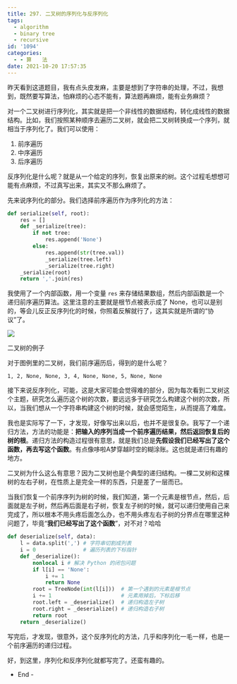 ```yaml
---
title: 297. 二叉树的序列化与反序列化
tags:
  - algorithm
  - binary tree
  - recursive
id: '1094'
categories:
  - - 算　　法
date: 2021-10-20 17:57:35
---
```


昨天看到这道题目，我有点头皮发麻，主要是想到了字符串的处理，不过，我想到，既然要写算法，怕麻烦的心态不能有，算法题再麻烦，能有业务麻烦？

对一个二叉树进行序列化，其实就是把一个非线性的数据结构，转化成线性的数据结构。比如，我们按照某种顺序去遍历二叉树，就会把二叉树转换成一个序列，就相当于序列化了。我们可以使用：

1.  前序遍历
2.  中序遍历
3.  后序遍历

反序列化是什么呢？就是从一个给定的序列，恢复出原来的树。这个过程毛想想可能有点麻烦，不过真写出来，其实又不那么麻烦了。

先来说序列化的部分。我们选择前序遍历作为序列化的方法：

```python
def serialize(self, root):
    res = []
    def _serialize(tree):
        if not tree:
            res.append('None')
        else:
            res.append(str(tree.val))
            _serialize(tree.left)
            _serialize(tree.right)
    _serialize(root)
    return ','.join(res)
```

我使用了一个内部函数，用一个变量 `res` 来存储结果数组，然后内部函数是一个递归前序遍历算法。这里注意的主要就是根节点被表示成了 None，也可以是别的，等会儿反正反序列化的时候，你照着反解就行了，这其实就是所谓的“协议”了。

[![](https://sexywp.com/wp-content/uploads/2021/10/serdeser.jpeg)](https://sexywp.com/wp-content/uploads/2021/10/serdeser.jpeg)

二叉树的例子

对于图例里的二叉树，我们前序遍历后，得到的是什么呢？

```generic
1, 2, None, None, 3, 4, None, None, 5, None, None
```

接下来说反序列化，可能，这是大家可能会觉得难的部分，因为每次看到二叉树这个主题，研究怎么遍历这个树的次数，要远远多于研究怎么构建这个树的次数，所以，当我们想从一个字符串构建这个树的时候，就会感觉陌生，从而提高了难度。

我也是实际写了一下，才发现，好像写出来以后，也并不是很复杂。我写了一个递归方法，方法的功能是：**把输入的序列当成一个前序遍历结果，然后返回恢复后的树的根**。递归方法的构造过程很有意思，就是我们总是**先假设我们已经写出了这个函数，再去写这个函数**。有点像哆啦A梦穿越时空的糊涂账。这也就是递归有趣的地方。

二叉树为什么这么有意思？因为二叉树也是个典型的递归结构。一棵二叉树和这棵树的左右子树，在性质上是完全一样的东西，只是差了一层而已。

当我们恢复一个前序序列为树的时候，我们知道，第一个元素是根节点，然后，后面就是左子树，然后再后面是右子树，恢复左子树的时候，就可以递归使用自己来完成了，所以根本不用头疼后面怎么办，也不用头疼左右子树的分界点在哪里这种问题了，毕竟“**我们已经写出了这个函数**”，对不对？哈哈

```python
def deserialize(self, data):
    l = data.split(',') # 字符串切割成列表
    i = 0               # 遍历列表的下标指针
    def _deserialize():
        nonlocal i # 解决 Python 的闭包问题
        if l[i] == 'None':
            i += 1
            return None
        root = TreeNode(int(l[i]))  # 第一个遇到的元素是根节点
        i += 1                      # 元素用掉后，下标后移
        root.left = _deserialize()  # 递归构造左子树
        root.right = _deserialize() # 递归构造右子树
        return root
    return _deserialize()
```

写完后，才发现，很意外，这个反序列化的方法，几乎和序列化一毛一样，也是一个前序遍历的递归过程。

好，到这里，序列化和反序列化就都写完了。还蛮有趣的。

- End -